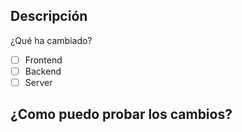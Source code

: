 ## Descripción

¿Qué ha cambiado?

- [ ] Frontend
- [ ] Backend
- [ ] Server

## ¿Como puedo probar los cambios?
